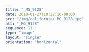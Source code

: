 ```yaml
---
title: "_MG_9128"
date: 2018-01-27T10:22:16-08:00
src: "/img/california/_MG_9128.jpg"
alt: "_MG_9128"
sequence: 11
type: "image"
layout: "single"
orientation: "horizontal"
---
```

